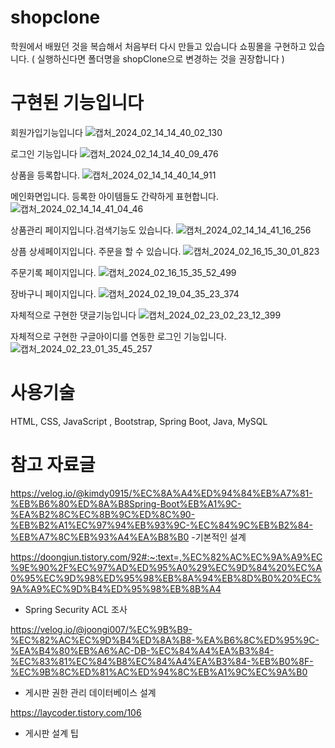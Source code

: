 

# shopclone

학원에서 배웠던 것을 복습해서 처음부터 다시 만들고 있습니다 
쇼핑몰을 구현하고 있습니다.
( 실행하신다면 폴더명을 shopClone으로 변경하는 것을 권장합니다 )




# 구현된 기능입니다

회원가입기능입니다
![캡처_2024_02_14_14_40_02_130](https://github.com/pcw1405/shopStudy/assets/130324807/182df279-b24f-4d41-be29-e54820c15882)

로그인 기능입니다
![캡처_2024_02_14_14_40_09_476](https://github.com/pcw1405/shopStudy/assets/130324807/c1ee31bd-4eb8-4d5e-8b5b-03dcddd93842)

상품을 등록합니다.
![캡처_2024_02_14_14_40_14_911](https://github.com/pcw1405/shopStudy/assets/130324807/3368b6ff-4ffd-4e51-b4f5-5b17ccc038a5)

메인화면입니다. 등록한 아이템들도 간략하게 표현합니다.
![캡처_2024_02_14_14_41_04_46](https://github.com/pcw1405/shopStudy/assets/130324807/c14bbca1-bec4-4c53-a5d1-f50f7ad4f216)


상품관리 페이지입니다.검색기능도 있습니다.
![캡처_2024_02_14_14_41_16_256](https://github.com/pcw1405/shopStudy/assets/130324807/685db011-9a81-4f37-828e-99f4b7a662ce)

상픔 상세페이지입니다. 주문을 할 수 있습니다.
![캡처_2024_02_16_15_30_01_823](https://github.com/pcw1405/shopStudy/assets/130324807/e809b5c3-a60e-418b-8d97-15c32bafc8b2)

주문기록 페이지입니다.
![캡처_2024_02_16_15_35_52_499](https://github.com/pcw1405/shopStudy/assets/130324807/4335d494-7acb-4b3e-93e4-1fc802355d90)

장바구니 페이지입니다. 
![캡처_2024_02_19_04_35_23_374](https://github.com/pcw1405/shopStudy/assets/130324807/571e2685-3fd9-4658-bfb0-b2da2d52f5ba)

자체적으로 구현한 댓글기능입니다 
![캡처_2024_02_23_02_23_12_399](https://github.com/pcw1405/shopStudy/assets/130324807/647dc08e-86bd-4057-8aa9-ef18e69968e7)


자체적으로 구현한 구글아이디를 연동한 로그인 기능입니다. 
![캡처_2024_02_23_01_35_45_257](https://github.com/pcw1405/shopStudy/assets/130324807/4ab1c891-4e1e-433b-a431-0fd2a6db33c4)






# 사용기술 

HTML, CSS, JavaScript , Bootstrap, Spring Boot, Java, MySQL

# 참고 자료글
https://velog.io/@kimdy0915/%EC%8A%A4%ED%94%84%EB%A7%81-%EB%B6%80%ED%8A%B8Spring-Boot%EB%A1%9C-%EA%B2%8C%EC%8B%9C%ED%8C%90-%EB%B2%A1%EC%97%94%EB%93%9C-%EC%84%9C%EB%B2%84-%EB%A7%8C%EB%93%A4%EA%B8%B0
-기본적인 설계

https://doongjun.tistory.com/92#:~:text=,%EC%82%AC%EC%9A%A9%EC%9E%90%2F%EC%97%AD%ED%95%A0%29%EC%9D%84%20%EC%A0%95%EC%9D%98%ED%95%98%EB%8A%94%EB%8D%B0%20%EC%9A%A9%EC%9D%B4%ED%95%98%EB%8B%A4
 - Spring Security ACL 조사 

https://velog.io/@joongi007/%EC%9B%B9-%EC%82%AC%EC%9D%B4%ED%8A%B8-%EA%B6%8C%ED%95%9C-%EA%B4%80%EB%A6%AC-DB-%EC%84%A4%EA%B3%84-%EC%83%81%EC%84%B8%EC%84%A4%EA%B3%84-%EB%B0%8F-%EC%9B%8C%ED%81%AC%ED%94%8C%EB%A1%9C%EC%9A%B0
 - 게시판 권한 관리 데이터베이스 설계

https://laycoder.tistory.com/106
 - 게시판 설계 팁 
